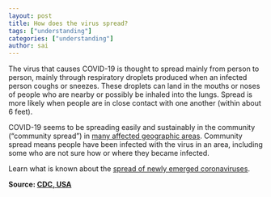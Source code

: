 ```yaml
---
layout: post
title: How does the virus spread?
tags: ["understanding"]
categories: ["understanding"]
author: sai
---
```


The virus that causes COVID-19 is thought to spread mainly from person to person, mainly through respiratory droplets produced when an infected person coughs or sneezes. These droplets can land in the mouths or noses of people who are nearby or possibly be inhaled into the lungs. Spread is more likely when people are in close contact with one another (within about 6 feet).

COVID-19 seems to be spreading easily and sustainably in the community (“community spread”) in [many affected geographic areas](https://www.cdc.gov/coronavirus/2019-ncov/prevent-getting-sick/how-covid-spreads.html). Community spread means people have been infected with the virus in an area, including some who are not sure how or where they became infected.

Learn what is known about the [spread of newly emerged coronaviruses](https://www.cdc.gov/coronavirus/2019-ncov/about/transmission.html).

**Source: [CDC, USA](https://www.cdc.gov/coronavirus/2019-ncov/faq.html)**